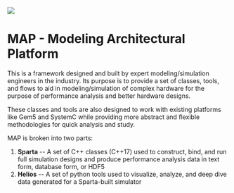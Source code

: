 [![](https://dev.azure.com/sparcians/map/_apis/build/status/sparcians.map)](https://dev.azure.com/sparcians/map/_build?definitionId=1&_a=summary)


# MAP - Modeling Architectural Platform
This is a framework designed and built by expert modeling/simulation engineers in the industry.  Its purpose is to provide a set of classes, tools, and flows to aid in modeling/simulation of complex hardware for the purpose of performance analysis and better hardware designs. 

These classes and tools are also designed to work with existing platforms like Gem5 and SystemC while providing more abstract and flexible methodologies for quick analysis and study.

MAP is broken into two parts:
1. **Sparta** -- A set of C++ classes (C++17) used to construct, bind, and run full simulation designs and produce performance analysis data in text form, database form, or HDF5
1. **Helios** -- A set of python tools used to visualize, analyze, and deep dive data generated for a Sparta-built simulator 

